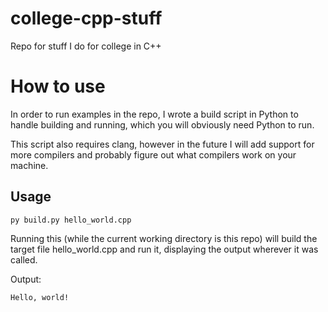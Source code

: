 # college-cpp-stuff
Repo for stuff I do for college in C++

# How to use
In order to run examples in the repo, I wrote a build script in Python to
handle building and running, which you will obviously need Python to run.

This script also requires clang, however in the future I will add support
for more compilers and probably figure out what compilers work on your machine.

## Usage
```
py build.py hello_world.cpp
```
Running this (while the current working directory is this repo) will build the
target file hello_world.cpp and run it, displaying the output wherever it was called.

Output:
```
Hello, world!
```
